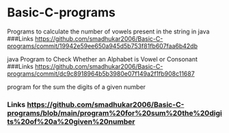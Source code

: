 # Basic-C-programs 

Programs to calculate the number of vowels present in the string in java
###Links https://github.com/smadhukar2006/Basic-C-programs/commit/19942e59ee650a945d5b753f81fb607faa6b42db


java Program to Check Whether an Alphabet is Vowel or Consonant
###Links https://github.com/smadhukar2006/Basic-C-programs/commit/dc9c8918964b5b3980e07f149a2f1fb908c11687



program for the sum the digits of a given number
### Links https://github.com/smadhukar2006/Basic-C-programs/blob/main/program%20for%20sum%20the%20digits%20of%20a%20given%20number
